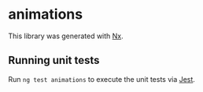 # animations

This library was generated with [Nx](https://nx.dev).

## Running unit tests

Run `ng test animations` to execute the unit tests via [Jest](https://jestjs.io).
